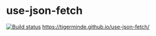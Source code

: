 # use-json-fetch
[![Build status](https://ci.appveyor.com/api/projects/status/gaypx3afqdow0q8a?svg=true)](https://ci.appveyor.com/project/Tigerminde/use-json-fetch)
https://tigerminde.github.io/use-json-fetch/
